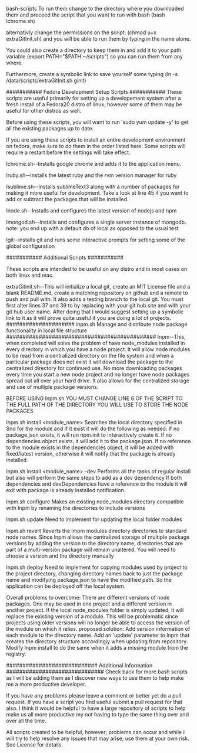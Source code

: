 bash-scripts
To run them change to the directory where you downloaded them and preceed the script that you want to run with bash (bash Ichrome.sh)

alternativly change the permissions on the script: (chmod u+x extraGitInit.sh) and you will be able to run them by typing in the name alone.

You could also create a directory to keep them in and add it to your path variable (export PATH="$PATH:~/scripts") so you can run them from any where.

Furthermore, create a symbolic link to save yourself some typing (ln -s /data/scripts/extraGitInit.sh ginit)

########### Fedora Development Setup Scripts ###########
These scripts are useful primarily for setting up a developement system after a fresh install of a Fedora20 distro of linux; however some of them may be useful for other distros as well.

Before using these scripts, you will want to run 'sudo yum update -y' to get all the existing packages up to date.

If you are using these scripts to install an entire development environment on fedora, make sure to do them in the order listed here. Some scripts will require a restart before the settings will take effect.

Ichrome.sh--Installs google chrome and adds it to the application menu.

Iruby.sh--Installs the latest ruby and the rvm version manager for ruby

Isublime.sh--Installs sublimeText3 along with a number of packages for making it more useful for development. Take a look at line 45 if you want to add or subtract the packages that will be installed.

Inode.sh--Installs and configures the latest version of nodejs and npm

Imongod.sh--Installs and configures a single server instance of mongodb. note: you end up with a default db of local as opposed to the usual test

Igit--installs git and runs some interactive prompts for setting some of the global configuration

########### Additional Scripts ###########

These scripts are intended to be useful on any distro and in most cases on both linux and mac.

extraGitinit.sh--This will initialize a local git, create an MIT License file and a blank README.md, create a matching repository on github and a remote to push and pull with. It also adds a testing branch to the local git. You must first alter lines 37 and 39 to by replacing <YourGitHubSite> with your git hub site and <YourGitHubUserName> with your git hub user name. After doing that I would suggest setting up a symbolic link to it as it will prove quite useful if you are doing a lot of projects.
##################### lnpm.sh Manage and distribute node package functionality in local file structure ##############################################
lnpm--This, when completed will solve the problem of have node_modules installed in every directory in which you have a node project. It will allow node modules to be read from a centralized directory on the file system and when a particular package does not exist it will download the package to the centralized directory for continued use. No more downloading packages every time you start a new node project and no longer have node packages spread out all over your hard drive. It also allows for the centralized storage and use of multiple package versions.

BEFORE USING lnpm.sh YOU MUST CHANGE LINE 6 OF THE SCRIPT TO THE FULL PATH OF THE DIRECTORY YOU WILL USE TO STORE THE NODE PACKAGES

lnpm.sh install <module_name>
Searches the local directory specified in $nd for the module and if it exist it will do the following as needed:
If no package.json exists, it will run npm.init to interactively create it.
If no dependencies object exists, it will add it to the package.json.
If no reference to the module exists in the dependencies object, it will be added with fixed/latest version, otherwise it will notify that the package is already installed.

lnpm.sh install <module_name> -dev
Performs all the tasks of regular install but also will perform the same steps to add as a dev dependency
If both dependencies and devDependencies have a reference to the module it will exit with package is already installed notification.

lnpm.sh configure
Makes an existing node_modules directory compatible with lnpm by renaming the directories to include versions

lnpm.sh update
Need to implement for updating the local folder modules

lnpm.sh revert
Reverts the lmpm modules directory directories to standard node names. Since lnpm allows the centralized storage of multiple package versions by adding the version to the directory name, directories that are part of a multi-version package will remain unaltered. You will need to choose a version and the directory manually

lnpm.sh deploy
Need to implement for copying modules used by project to the project directory, changing directory names back to just the package name and modifying package.json to have the modified path. So the application can be deployed off the local system.

Overall problems to overcome:
There are different versions of node packages. One may be used in one project and a different version in another project. If the local node_modules folder is simply updated, it will replace the existing version of a module. This will be problematic since projects using older versions will no longer be able to access the version of the module on which it relies.
proposed solution: Add version information of each module to the directory name. Add an 'update' parameter to lnpm that creates the directory structure accordingly when updating from repository. Modify lnpm install to do the same when it adds a missing module from the registry.

############################ Additional Information ##############################
Check back for more bash scripts as I will be adding them as I discover new ways to use them to help make me a more productive developer.

If you have any problems please leave a comment or better yet do a pull request. If you have a script you find useful submit a pull request for that also. I think it would be helpful to have a large repository of scripts to help make us all more productive my not having to type the same thing over and over all the time.

All scripts created to be helpful, however; problems can occur and while I will try to help resolve any issues that may arise, use them at your own risk. See License for details.
